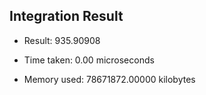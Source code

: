 
## Integration Result
- Result: 935.90908
- Time taken: 0.00 microseconds

- Memory used:  78671872.00000 kilobytes

